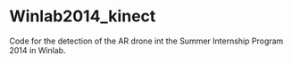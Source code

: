 Winlab2014_kinect
=================

Code for the detection of the AR drone int the Summer Internship Program 2014 in Winlab.
